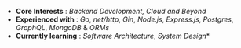 - **Core Interests** : *Backend Development, Cloud and Beyond*
- **Experienced with** : *Go*, *net/http*, *Gin*, *Node.js*, *Express.js*, *Postgres*, *GraphQL*, *MongoDB* & *ORMs*
- **Currently learning** : *Software Architecture*, *System Design**
